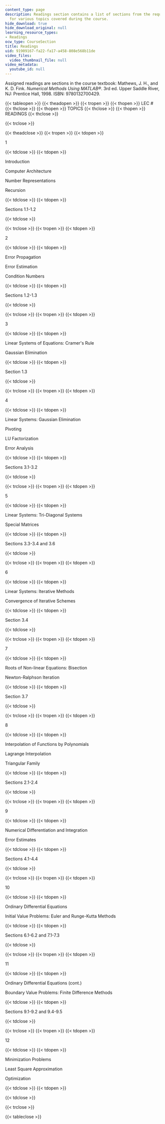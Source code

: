 ```yaml
---
content_type: page
description: Readings section contains a list of sections from the required textbook
  for various topics covered during the course.
hide_download: true
hide_download_original: null
learning_resource_types:
- Readings
ocw_type: CourseSection
title: Readings
uid: 91909167-fa22-fa17-a458-808e568b11de
video_files:
  video_thumbnail_file: null
video_metadata:
  youtube_id: null
---
```


Assigned readings are sections in the course textbook: Mathews, J. H., and K. D. Fink. _Numerical Methods Using MATLAB®_. 3rd ed. Upper Saddle River, NJ: Prentice Hall, 1998. ISBN: 9780132700429.

{{< tableopen >}}
{{< theadopen >}}
{{< tropen >}}
{{< thopen >}}
LEC #
{{< thclose >}}
{{< thopen >}}
TOPICS
{{< thclose >}}
{{< thopen >}}
READINGS
{{< thclose >}}

{{< trclose >}}

{{< theadclose >}}
{{< tropen >}}
{{< tdopen >}}


1


{{< tdclose >}}
{{< tdopen >}}


Introduction

Computer Architecture

Number Representations

Recursion


{{< tdclose >}}
{{< tdopen >}}


Sections 1.1-1.2


{{< tdclose >}}

{{< trclose >}}
{{< tropen >}}
{{< tdopen >}}


2


{{< tdclose >}}
{{< tdopen >}}


Error Propagation

Error Estimation

Condition Numbers


{{< tdclose >}}
{{< tdopen >}}


Sections 1.2-1.3


{{< tdclose >}}

{{< trclose >}}
{{< tropen >}}
{{< tdopen >}}


3


{{< tdclose >}}
{{< tdopen >}}


Linear Systems of Equations: Cramer's Rule

Gaussian Elimination


{{< tdclose >}}
{{< tdopen >}}


Section 1.3


{{< tdclose >}}

{{< trclose >}}
{{< tropen >}}
{{< tdopen >}}


4


{{< tdclose >}}
{{< tdopen >}}


Linear Systems: Gaussian Elimination

Pivoting

LU Factorization

Error Analysis


{{< tdclose >}}
{{< tdopen >}}


Sections 3.1-3.2


{{< tdclose >}}

{{< trclose >}}
{{< tropen >}}
{{< tdopen >}}


5


{{< tdclose >}}
{{< tdopen >}}


Linear Systems: Tri-Diagonal Systems

Special Matrices


{{< tdclose >}}
{{< tdopen >}}


Sections 3.3-3.4 and 3.6


{{< tdclose >}}

{{< trclose >}}
{{< tropen >}}
{{< tdopen >}}


6


{{< tdclose >}}
{{< tdopen >}}


Linear Systems: Iterative Methods

Convergence of Iterative Schemes


{{< tdclose >}}
{{< tdopen >}}


Section 3.4


{{< tdclose >}}

{{< trclose >}}
{{< tropen >}}
{{< tdopen >}}


7


{{< tdclose >}}
{{< tdopen >}}


Roots of Non-linear Equations: Bisection

Newton-Ralphson Iteration


{{< tdclose >}}
{{< tdopen >}}


Section 3.7


{{< tdclose >}}

{{< trclose >}}
{{< tropen >}}
{{< tdopen >}}


8


{{< tdclose >}}
{{< tdopen >}}


Interpolation of Functions by Polynomials

Lagrange Interpolation

Triangular Family


{{< tdclose >}}
{{< tdopen >}}


Sections 2.1-2.4


{{< tdclose >}}

{{< trclose >}}
{{< tropen >}}
{{< tdopen >}}


9


{{< tdclose >}}
{{< tdopen >}}


Numerical Differentiation and Integration

Error Estimates


{{< tdclose >}}
{{< tdopen >}}


Sections 4.1-4.4


{{< tdclose >}}

{{< trclose >}}
{{< tropen >}}
{{< tdopen >}}


10


{{< tdclose >}}
{{< tdopen >}}


Ordinary Differential Equations

Initial Value Problems: Euler and Runge-Kutta Methods


{{< tdclose >}}
{{< tdopen >}}


Sections 6.1-6.2 and 7.1-7.3


{{< tdclose >}}

{{< trclose >}}
{{< tropen >}}
{{< tdopen >}}


11


{{< tdclose >}}
{{< tdopen >}}


Ordinary Differential Equations (cont.)

Boundary Value Problems: Finite Difference Methods


{{< tdclose >}}
{{< tdopen >}}


Sections 9.1-9.2 and 9.4-9.5


{{< tdclose >}}

{{< trclose >}}
{{< tropen >}}
{{< tdopen >}}


12


{{< tdclose >}}
{{< tdopen >}}


Minimization Problems

Least Square Approximation

Optimization


{{< tdclose >}}
{{< tdopen >}}

{{< tdclose >}}

{{< trclose >}}

{{< tableclose >}}